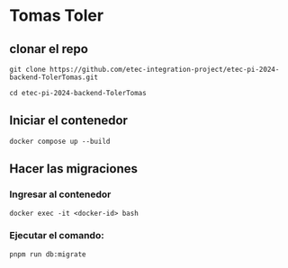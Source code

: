 # Tomas Toler

## clonar el repo
```
git clone https://github.com/etec-integration-project/etec-pi-2024-backend-TolerTomas.git
```
```
cd etec-pi-2024-backend-TolerTomas
```

## Iniciar el contenedor
```
docker compose up --build
```

## Hacer las migraciones

### Ingresar al contenedor
```
docker exec -it <docker-id> bash
```

### Ejecutar el comando:
```
pnpm run db:migrate
```